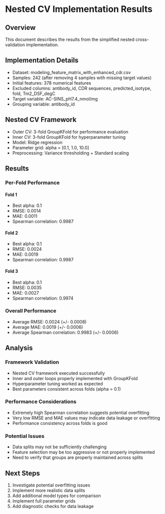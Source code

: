 # Nested CV Implementation Results

## Overview
This document describes the results from the simplified nested cross-validation implementation.

## Implementation Details
- Dataset: modeling_feature_matrix_with_enhanced_cdr.csv
- Samples: 242 (after removing 4 samples with missing target values)
- Initial features: 378 numerical features
- Excluded columns: antibody_id, CDR sequences, predicted_isotype, fold, Tm2_DSF_degC
- Target variable: AC-SINS_pH7.4_nmol/mg
- Grouping variable: antibody_id

## Nested CV Framework
- Outer CV: 3-fold GroupKFold for performance evaluation
- Inner CV: 3-fold GroupKFold for hyperparameter tuning
- Model: Ridge regression
- Parameter grid: alpha = [0.1, 1.0, 10.0]
- Preprocessing: Variance thresholding + Standard scaling

## Results

### Per-Fold Performance

#### Fold 1
- Best alpha: 0.1
- RMSE: 0.0014
- MAE: 0.0011
- Spearman correlation: 0.9987

#### Fold 2
- Best alpha: 0.1
- RMSE: 0.0024
- MAE: 0.0019
- Spearman correlation: 0.9987

#### Fold 3
- Best alpha: 0.1
- RMSE: 0.0035
- MAE: 0.0027
- Spearman correlation: 0.9974

### Overall Performance
- Average RMSE: 0.0024 (+/- 0.0008)
- Average MAE: 0.0019 (+/- 0.0006)
- Average Spearman correlation: 0.9983 (+/- 0.0006)

## Analysis

### Framework Validation
- Nested CV framework executed successfully
- Inner and outer loops properly implemented with GroupKFold
- Hyperparameter tuning worked as expected
- Best parameters consistent across folds (alpha = 0.1)

### Performance Considerations
- Extremely high Spearman correlation suggests potential overfitting
- Very low RMSE and MAE values may indicate data leakage or overfitting
- Performance consistency across folds is good

### Potential Issues
- Data splits may not be sufficiently challenging
- Feature selection may be too aggressive or not properly implemented
- Need to verify that groups are properly maintained across splits

## Next Steps
1. Investigate potential overfitting issues
2. Implement more realistic data splits
3. Add additional model types for comparison
4. Implement full parameter grids
5. Add diagnostic checks for data leakage

